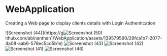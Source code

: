 # WebApplication
Creating a Web page to display clients details with Login Authentication

![Screenshot (44)](https://g![Screenshot (50)](https://github.com/abinanthan1/WebApplication/assets/139579590/2ee0d114-9918-4fc2-b6e7-f246f2f04a30)
ithub.com/abinanthan1/WebApplication/assets/139579590/29fca1b7-2077-4a08-aab6-578ec5cd5b1e)
![Screenshot (43)](https://github.com/abinanthan1/WebApplication/assets/139579590/f34d2ab1-92f9-4cd5-be70-0b88b661a633)
![Screenshot (42)](https://github.com/abinanthan1/WebApplication/assets/139579590/42243058-a8b9-464e-bfb1-bd787c8c320c)
![Screenshot (41)](https://github.com/abinanthan1/WebApplication/assets/139579590/ce866907-7b68-4c0b-b721-94720f027f43)
![Screenshot (46)](https://github.com/abinanthan1/WebApplication/assets/139579590/3cd0eadf-9ac2-4ccb-9bf7-8cb7ba5bf0b4)
